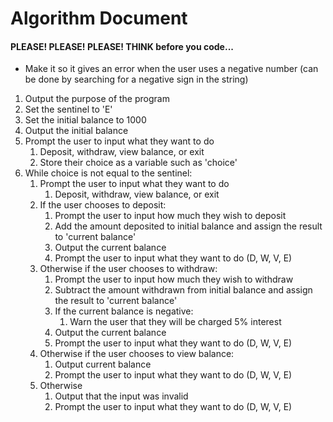 # Algorithm Document
#### PLEASE! PLEASE! PLEASE! THINK before you code...

- Make it so it gives an error when the user uses a negative number (can be done by searching for a negative sign in the string)

1. Output the purpose of the program
2. Set the sentinel to 'E'
3. Set the initial balance to 1000
4. Output the initial balance
5. Prompt the user to input what they want to do
   1. Deposit, withdraw, view balance, or exit
   2. Store their choice as a variable such as 'choice'
6. While choice is not equal to the sentinel:
   1. Prompt the user to input what they want to do
      1. Deposit, withdraw, view balance, or exit
   2. If the user chooses to deposit:
      1. Prompt the user to input how much they wish to deposit
      2. Add the amount deposited to initial balance and assign the result to 'current balance'
      3. Output the current balance
      4. Prompt the user to input what they want to do (D, W, V, E)
   3. Otherwise if the user chooses to withdraw:
      1. Prompt the user to input how much they wish to withdraw
      2. Subtract the amount withdrawn from initial balance and assign the result to 'current balance'
      3. If the current balance is negative:
         1. Warn the user that they will be charged 5% interest
      4. Output the current balance
      5. Prompt the user to input what they want to do (D, W, V, E)
   4. Otherwise if the user chooses to view balance:
      1. Output current balance
      2. Prompt the user to input what they want to do (D, W, V, E)
   5. Otherwise
      1. Output that the input was invalid
      2. Prompt the user to input what they want to do (D, W, V, E)